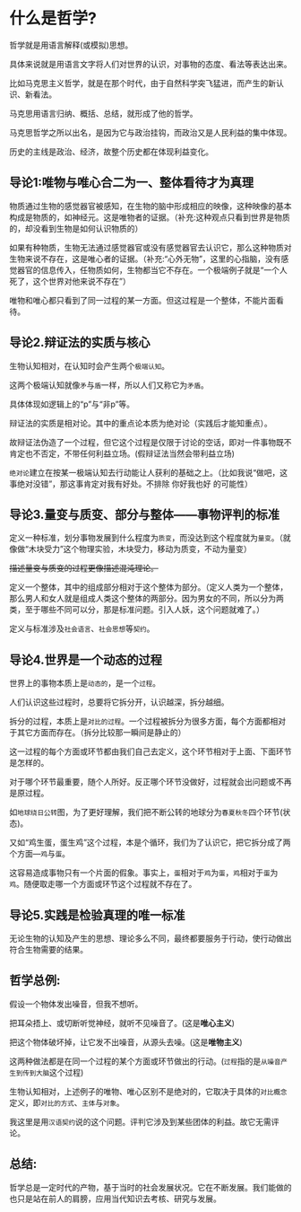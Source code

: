 # 什么是哲学?

哲学就是用语言解释\(或模拟\)思想。

具体来说就是用语言文字将人们对世界的认识，对事物的态度、看法等表达出来。

比如马克思主义哲学，就是在那个时代，由于自然科学突飞猛进，而产生的新认识、新看法。

马克思用语言归纳、概括、总结，就形成了他的哲学。

马克思哲学之所以出名，是因为它与政治挂钩，而政治又是人民利益的集中体现。

历史的主线是政治、经济，故整个历史都在体现利益变化。

## 导论1:唯物与唯心合二为一、整体看待才为真理

物质通过生物的感觉器官被感知，在生物的脑中形成相应的映像，这种映像的基本构成是物质的，如神经元。这是唯物者的证据。（补充:这种观点只看到世界是物质的，却没看到生物是如何认识物质的）

如果有种物质，生物无法通过感觉器官或没有感觉器官去认识它，那么这种物质对生物来说不存在，这是唯心者的证据。（补充:“心外无物”，这里的心指脑，没有感觉器官的信息传入，任物质如何，生物都当它不存在。一个极端例子就是“一个人死了，这个世界对他来说不存在”）

唯物和唯心都只看到了同一过程的某一方面。但这过程是一个整体，不能片面看待。

## 导论2.辩证法的实质与核心

生物认知相对，在认知时会产生两个`极端认知`。

这两个极端认知就像`矛`与`盾`一样，所以人们又称它为`矛盾`。

具体体现如逻辑上的“p”与“非p”等。

辩证法的实质是相对论。其中的重点论本质为绝对论（实践后才能知重点）。

故辩证法伪造了一个过程，但它这个过程是仅限于讨论的空话，即对一件事物既不肯定也不否定，不带任何利益立场。\(假辩证法当然会带利益立场\)

`绝对论`建立在按某一极端认知去行动能让人获利的基础之上。（比如我说“做吧，这事绝对没错”，那这事肯定对我有好处。不排除 你好我也好 的可能性）

## 导论3.量变与质变、部分与整体——事物评判的标准

定义一种标准，划分事物发展到什么程度为`质变`，而没达到这个程度就为`量变`。（就像做“木块受力”这个物理实验，木块受力，移动为质变，不动为量变）

~~描述量变与质变的过程更像描述混沌理论。~~

定义一个整体，其中的组成部分相对于这个整体为部分。（定义人类为一个整体，那么男人和女人就是组成人类这个整体的两部分。因为男女的不同，所以分为两类，至于哪些不同可以分，那是标准问题。引入人妖，这个问题就难了。）

定义与标准涉及`社会语言`、`社会思想`等`契约`。

## 导论4.世界是一个动态的过程

世界上的事物本质上是`动态的`，是一个`过程`。

人们认识这些过程时，总要将它拆分开，认识越深，拆分越细。

拆分的过程，本质上是`对比的过程`。一个过程被拆分为很多方面，每个方面都相对于其它方面而存在。（拆分比较那一瞬间是静止的）

这一过程的每个方面或环节都由我们自己去定义，这个环节相对于上面、下面环节是怎样的。

对于哪个环节最重要，随个人所好。反正哪个环节没做好，过程就会出问题或不再是原过程。

如`地球绕日公转`图，为了更好理解，我们把不断公转的地球分为`春夏秋冬`四个环节\(状态\)。

又如“鸡生蛋，蛋生鸡”这个过程，本是个循环，我们为了认识它，把它拆分成了两个方面—`鸡`与`蛋`。

这容易造成事物只有一个片面的假象。事实上，`蛋`相对于`鸡`为`蛋`，`鸡`相对于`蛋`为`鸡`。随便取走哪一个方面或环节这个过程就不存在了。

## 导论5.实践是检验真理的唯一标准

无论生物的认知及产生的思想、理论多么不同，最终都要服务于行动，使行动做出符合生物需要的结果。

## 哲学总例:

假设一个物体发出噪音，但我不想听。

把耳朵捂上、或切断听觉神经，就听不见噪音了。\(这是**唯心主义**\)

把这个物体破坏掉，让它发不出噪音，从源头去噪。\(这是**唯物主义**\)

这两种做法都是在同一个过程的某个方面或环节做出的行动。\(`过程`指的是`从噪音产生到传到大脑`这个过程\)

生物认知相对，上述例子的唯物、唯心区别不是绝对的，它取决于具体的`对比概念`定义，即`对比的方式`、`主体`与`对象`。

我这里是用`汉语契约`说的这个问题。评判它涉及到某些团体的利益。故它无需评论。

## 总结:

哲学总是一定时代的产物，基于当时的社会发展状况。它在不断发展。我们能做的也只是站在前人的肩膀，应用当代知识去考核、研究与发展。

